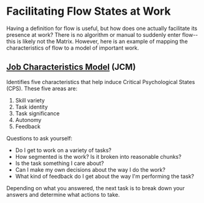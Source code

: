 # Facilitating Flow States at Work

Having a definition for flow is useful, but how does one actually facilitate its presence at work? There is no algorithm or manual to suddenly enter flow--this is likely not the Matrix. However, here is an example of mapping the characteristics of flow to a model of important work.

## [Job Characteristics Model](https://en.wikipedia.org/wiki/Job_characteristic_theory) (JCM)

Identifies five characteristics that help induce Critical Psychological States (CPS). These five areas are:

1. Skill variety
2. Task identity
3. Task significance
4. Autonomy
5. Feedback

Questions to ask yourself:

* Do I get to work on a variety of tasks?
* How segmented is the work? Is it broken into reasonable chunks?
* Is the task something I care about?
* Can I make my own decisions about the way I do the work?
* What kind of feedback do I get about the way I'm performing the task?

Depending on what you answered, the next task is to break down your answers and determine what actions to take.
